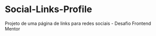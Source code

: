 # Social-Links-Profile
 Projeto de uma página de links para redes sociais - Desafio Frontend Mentor
